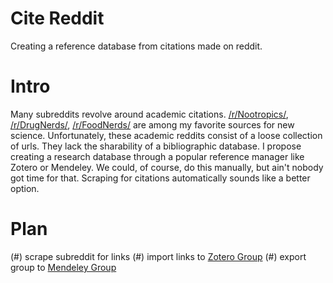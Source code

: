 # Cite Reddit
Creating a reference database from citations made on reddit.

# Intro
Many subreddits revolve around academic citations. [/r/Nootropics/][], [/r/DrugNerds/][], [/r/FoodNerds/][] are among my favorite sources for new science. Unfortunately, these academic reddits consist of a loose collection of urls. They lack the sharability of a bibliographic database.
I propose creating a research database through a popular reference manager like Zotero or Mendeley. We could, of course, do this manually, but ain't nobody got time for that. Scraping for citations automatically sounds like a better option.

# Plan

(#) scrape subreddit for links
(#) import links to [Zotero Group][]
(#) export group to [Mendeley Group][]

<!--links-->
[/r/Nootropics/]: https://reddit.com/r/Nootropics
[/r/DrugNerds/]: https://reddit.com/r/DrugNerds
[/r/FoodNerds/]: https://reddit.com/r/FoodNerds
[Zotero Group]: https://www.zotero.org/groups/2185229/citereddit/items
[Zotero Translator Dev]: https://www.zotero.org/support/dev/translators
[Mendeley Group]: https://www.mendeley.com/community/citereddit/

<!--annotations-->
